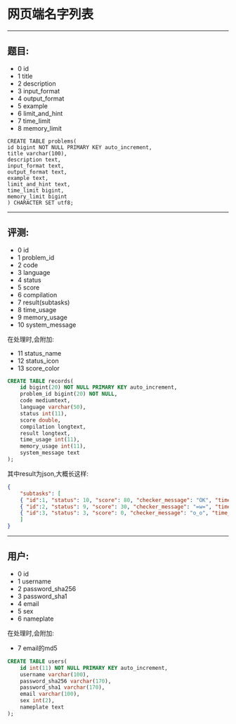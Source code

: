 # 网页端名字列表

---

## 题目:

- 0 id
- 1 title
- 2 description
- 3 input_format
- 4 output_format
- 5 example
- 6 limit_and_hint
- 7 time_limit
- 8 memory_limit

```
CREATE TABLE problems(
id bigint NOT NULL PRIMARY KEY auto_increment,
title varchar(100),
description text,
input_format text,
output_format text,
example text,
limit_and_hint text,
time_limit bigint,
memory_limit bigint
) CHARACTER SET utf8;
```

---

## 评测:

- 0 id
- 1 problem_id
- 2 code
- 3 language
- 4 status
- 5 score
- 6 compilation
- 7 result(subtasks)
- 8 time_usage
- 9 memory_usage
- 10 system_message

在处理时,会附加:

- 11 status_name
- 12 status_icon
- 13 score_color

```sql
CREATE TABLE records(
	id bigint(20) NOT NULL PRIMARY KEY auto_increment,
	problem_id bigint(20) NOT NULL,
	code mediumtext,
	language varchar(50),
	status int(11),
	score double,
	compilation longtext,
	result longtext,
	time_usage int(11),
	memory_usage int(11),
	system_message text
);
```

其中result为json,大概长这样:

```json
{
	"subtasks": [
	{ "id":1, "status": 10, "score": 80, "checker_message": "OK", "time_usage": 10, "memory_usage": 20 },
	{ "id":2, "status": 9, "score": 30, "checker_message": "=w=", "time_usage": 200, "memory_usage": 10 },
	{ "id":3, "status": 3, "score": 0, "checker_message": "o_o", "time_usage": 1000, "memory_usage": 256 }
	]
}
```

---

## 用户:

- 0 id
- 1 username
- 2 password_sha256
- 3 password_sha1
- 4 email
- 5 sex
- 6 nameplate

在处理时,会附加:

- 7 email的md5

```sql
CREATE TABLE users(
	id int(11) NOT NULL PRIMARY KEY auto_increment,
	username varchar(100),
	password_sha256 varchar(170),
	password_sha1 varchar(170),
	email varchar(100),
	sex int(2),
	nameplate text
);
```
